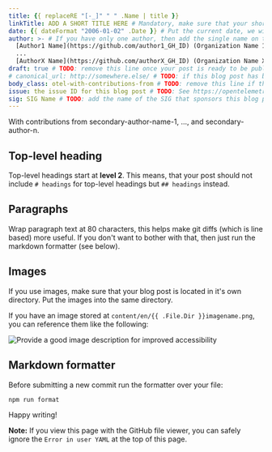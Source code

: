 ```yaml
---
title: {{ replaceRE "[-_]" " " .Name | title }}
linkTitle: ADD A SHORT TITLE HERE # Mandatory, make sure that your short title.
date: {{ dateFormat "2006-01-02" .Date }} # Put the current date, we will keep the date updated until your PR is merged
author: >- # If you have only one author, then add the single name on this line in quotes.
  [Author1 Name](https://github.com/author1_GH_ID) (Organization Name 1),
  ...
  [AuthorX Name](https://github.com/authorX_GH_ID) (Organization Name X)
draft: true # TODO: remove this line once your post is ready to be published
# canonical_url: http://somewhere.else/ # TODO: if this blog post has been posted somewhere else already, uncomment & provide the canonical URL here.
body_class: otel-with-contributions-from # TODO: remove this line if there are no secondary contributing authors
issue: the issue ID for this blog post # TODO: See https://opentelemetry.io/docs/contributing/blog/ for details
sig: SIG Name # TODO: add the name of the SIG that sponsors this blog post 
---
```


<!-- If your post doesn't have secondary authors, then delete the following paragraph: -->

With contributions from secondary-author-name-1, ..., and secondary-author-n.

## Top-level heading

Top-level headings start at **level 2**. This means, that your post should not
include `# headings` for top-level headings but `## headings` instead.

## Paragraphs

Wrap paragraph text at 80 characters, this helps make git diffs (which is line
based) more useful. If you don't want to bother with that, then just run the
markdown formatter (see below).

## Images

If you use images, make sure that your blog post is located in it's own
directory. Put the images into the same directory.

If you have an image stored at `content/en/{{ .File.Dir }}imagename.png`, you
can reference them like the following:

![Provide a good image description for improved accessibility](imagename.png)

## Markdown formatter

Before submitting a new commit run the formatter over your file:

```sh
npm run format
```

Happy writing!

**Note:** If you view this page with the GitHub file viewer, you can safely
ignore the `Error in user YAML` at the top of this page.
